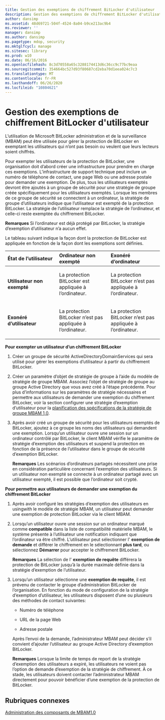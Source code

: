 ```yaml
---
title: Gestion des exemptions de chiffrement BitLocker d'utilisateur
description: Gestion des exemptions de chiffrement BitLocker d'utilisateur
author: dansimp
ms.assetid: 48d69721-504f-4524-8a04-b9ce213ac9b4
ms.reviewer: ''
manager: dansimp
ms.author: dansimp
ms.pagetype: mdop, security
ms.mktglfcycl: manage
ms.sitesec: library
ms.prod: w10
ms.date: 06/16/2016
ms.openlocfilehash: 8c3d70558a65c3288174413d6c36cc9c77bc9eaa
ms.sourcegitcommit: 354664bc527d93f80687cd2eba70d1eea024c7c3
ms.translationtype: MT
ms.contentlocale: fr-FR
ms.lasthandoff: 06/26/2020
ms.locfileid: "10804621"
---
```

# Gestion des exemptions de chiffrement BitLocker d'utilisateur


L’utilisation de Microsoft BitLocker administration et de la surveillance (MBAM) peut être utilisée pour gérer la protection de BitLocker en exemptant les utilisateurs qui n’ont pas besoin ou veulent que leurs lecteurs soient chiffrés.

Pour exempter les utilisateurs de la protection de BitLocker, une organisation doit d’abord créer une infrastructure pour prendre en charge ces exemptions. L’infrastructure de support technique peut inclure un numéro de téléphone de contact, une page Web ou une adresse postale pour demander une exemption. De plus, tous les utilisateurs exemptés devront être ajoutés à un groupe de sécurité pour une stratégie de groupe créée spécifiquement pour les utilisateurs exemptés. Lorsque les membres de ce groupe de sécurité se connectent à un ordinateur, la stratégie de groupe d’utilisateurs indique que l’utilisateur est exempté de la protection BitLocker. La stratégie de l’utilisateur remplace la stratégie de l’ordinateur, et celle-ci reste exemptée du chiffrement BitLocker.

**Remarques**  Si l’ordinateur est déjà protégé par BitLocker, la stratégie d’exemption d’utilisateur n’a aucun effet.

 

Le tableau suivant indique la façon dont la protection de BitLocker est appliquée en fonction de la façon dont les exemptions sont définies.

<table>
<colgroup>
<col width="33%" />
<col width="33%" />
<col width="33%" />
</colgroup>
<thead>
<tr class="header">
<th align="left">État de l’utilisateur</th>
<th align="left">Ordinateur non exempté</th>
<th align="left">Exonéré d’ordinateur</th>
</tr>
</thead>
<tbody>
<tr class="odd">
<td align="left"><p><strong>Utilisateur non exempté</strong></p></td>
<td align="left"><p>La protection BitLocker est appliquée à l’ordinateur.</p></td>
<td align="left"><p>La protection BitLocker n’est pas appliquée à l’ordinateur.</p></td>
</tr>
<tr class="even">
<td align="left"><p><strong>Exonéré d’utilisateur</strong></p></td>
<td align="left"><p>La protection BitLocker n’est pas appliquée à l’ordinateur.</p></td>
<td align="left"><p>La protection BitLocker n’est pas appliquée à l’ordinateur.</p></td>
</tr>
</tbody>
</table>

 

**Pour exempter un utilisateur d’un chiffrement BitLocker**

1.  Créer un groupe de sécurité ActiveDirectoryDomainServices qui sera utilisé pour gérer les exemptions d’utilisateur à partir du chiffrement BitLocker.

2.  Créer un paramètre d’objet de stratégie de groupe à l’aide du modèle de stratégie de groupe MBAM. Associez l’objet de stratégie de groupe au groupe Active Directory que vous avez créé à l’étape précédente. Pour plus d’informations sur les paramètres de stratégie nécessaires et permettre aux utilisateurs de demander une exemption du chiffrement BitLocker, voir la section configurer une stratégie d’exemption d’utilisateur pour la [planification des spécifications de la stratégie de groupe MBAM 1,0](planning-for-mbam-10-group-policy-requirements.md).

3.  Après avoir créé un groupe de sécurité pour les utilisateurs exemptés de BitLocker, ajoutez à ce groupe les noms des utilisateurs qui demandent une exemption. Lorsqu’un utilisateur ouvre une session sur un ordinateur contrôlé par BitLocker, le client MBAM vérifie le paramètre de stratégie d’exemption des utilisateurs et suspend la protection en fonction de la présence de l’utilisateur dans le groupe de sécurité d’exemption BitLocker.

    **Remarques**  Les scénarios d’ordinateurs partagés nécessitent une prise en considération particulière concernant l’exemption des utilisateurs. Si un utilisateur non exempté se connecte à un ordinateur partagé avec un utilisateur exempté, il est possible que l’ordinateur soit crypté.

     

**Pour permettre aux utilisateurs de demander une exemption du chiffrement BitLocker**

1.  Après avoir configuré les stratégies d’exemption des utilisateurs en usingwith le modèle de stratégie MBAM, un utilisateur peut demander une exemption de protection BitLocker via le client MBAM.

2.  Lorsqu’un utilisateur ouvre une session sur un ordinateur marqué comme **compatible** dans la liste de compatibilité matérielle MBAM, le système présente à l’utilisateur une notification indiquant que l’ordinateur va être chiffré. L’utilisateur peut sélectionner l' **exemption de demande** et différer le chiffrement en le sélectionnant **plus tard**, ou sélectionnez **Démarrer** pour accepter le chiffrement BitLocker.

    **Remarques**  La sélection de l' **exemption de requête** différera la protection de BitLocker jusqu’à la durée maximale définie dans la stratégie d’exemption de l’utilisateur.

     

3.  Lorsqu’un utilisateur sélectionne une **exemption de requête**, il est prévenu de contacter le groupe d’administration BitLocker de l’organisation. En fonction du mode de configuration de la stratégie d’exemption d’utilisateur, les utilisateurs disposent d’une ou plusieurs des méthodes de contact suivantes:

    -   Numéro de téléphone

    -   URL de la page Web

    -   Adresse postale

    Après l’envoi de la demande, l’administrateur MBAM peut décider s’il convient d’ajouter l’utilisateur au groupe Active Directory d’exemption BitLocker.

    **Remarques**  Lorsque la limite de temps de report de la stratégie d’exemption des utilisateurs a expiré, les utilisateurs ne voient pas l’option de demande d’exemption de la stratégie de chiffrement. À ce stade, les utilisateurs doivent contacter l’administrateur MBAM directement pour pouvoir bénéficier d’une exemption de la protection de BitLocker.

     

## Rubriques connexes


[Administration des composants de MBAM1.0](administering-mbam-10-features.md)

 

 





